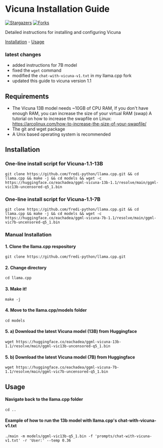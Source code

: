# Vicuna Installation Guide


[![Stargazers][stars-shield]][stars-url]
[![Forks][forks-shield]][forks-url]

Detailed instructions for installing and configuring Vicuna

<a href="#installation">Installation</a> - <a href="#usage">Usage</a>


### latest changes
- added instructions for 7B model
- fixed the `wget` command 
- modified the `chat-with-vicuna-v1.txt` in my llama.cpp fork
- updated this guide to vicuna version 1.1
## Requirements
- The Vicuna 13B model needs ~10GB of CPU RAM, If you don't have enough RAM, you can increase the size of your virtual RAM (swap)
  A tutorial on how to increase the swapfile on Linux: https://arcolinux.com/how-to-increase-the-size-of-your-swapfile/
- The git and wget package 
- A Unix based operating system is recommended

## Installation
### One-line install script for Vicuna-1.1-13B
```
git clone https://github.com/fredi-python/llama.cpp.git && cd llama.cpp && make -j && cd models && wget -c https://huggingface.co/eachadea/ggml-vicuna-13b-1.1/resolve/main/ggml-vic13b-uncensored-q5_1.bin
```
### One-line install script for Vicuna-1.1-7B
```
git clone https://github.com/fredi-python/llama.cpp.git && cd llama.cpp && make -j && cd models && wget -c https://huggingface.co/eachadea/ggml-vicuna-7b-1.1/resolve/main/ggml-vic7b-uncensored-q5_1.bin
```

### Manual Installation
#### 1. Clone the llama.cpp respository
```
git clone https://github.com/fredi-python/llama.cpp.git
```
#### 2. Change directory
```
cd llama.cpp
```
#### 3. Make it!
```
make -j
```
#### 4. Move to the llama.cpp/models folder
```
cd models
```
#### 5. a) Download the latest Vicuna model (13B) from Huggingface
```
wget https://huggingface.co/eachadea/ggml-vicuna-13b-1.1/resolve/main/ggml-vic13b-uncensored-q5_1.bin
```
#### 5. b) Download the latest Vicuna model (7B) from Huggingface
```
wget https://huggingface.co/eachadea/ggml-vicuna-7b-1.1/resolve/main/ggml-vic7b-uncensored-q5_1.bin
```
## Usage
#### Navigate back to the llama.cpp folder
```
cd ..
```
#### Example of how to run the 13b model with llama.cpp's chat-with-vicuna-v1.txt 
```
./main -m models/ggml-vic13b-q5_1.bin -f 'prompts/chat-with-vicuna-v1.txt' -r 'User:' --temp 0.36
```


[stars-shield]: https://img.shields.io/github/stars/vicuna-tools/vicuna-installation-guide.svg?style=for-the-badge
[stars-url]: https://github.com/vicuna-tools/vicuna-installation-guide/stargazers
[forks-shield]: https://img.shields.io/github/forks/vicuna-tools/vicuna-installation-guide.svg?style=for-the-badge
[forks-url]: https://github.com/vicuna-tools/vicuna-installation-guide/network/members